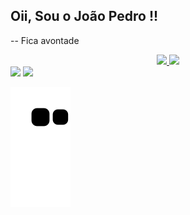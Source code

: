 ## Oii, Sou o João Pedro !! 

-- Fica avontade


<div align="center">
  <a href="https://github.com/joaopedrorego">
  <img height="180em" src="https://github-readme-stats.vercel.app/api?username=joaopedrorego&show_icons=true&theme=dark&include_all_commits=true&count_private=true"/>
  <img height="180em" src="https://github-readme-stats.vercel.app/api/top-langs/?username=joaopedrorego&layout=compact&langs_count=7&theme=dark"/>
</div>
<div>
  <a href="https://instagram.com/atlasfernands" target="_blank"><img src="https://img.shields.io/badge/-Instagram-%23E4405F?style=for-the-badge&logo=instagram&logoColor=white" target="_blank"></a>
  <a href="hhttps://www.linkedin.com/in/jo%C3%A3o-pedro-fernandes-a4aa0721b/" target="_blank"><img src="https://img.shields.io/badge/-LinkedIn-%230077B5?style=for-the-badge&logo=linkedin&logoColor=white" target="_blank"></a>
  
  ![Snake animation](https://github.com/rafaballerini/rafaballerini/blob/output/github-contribution-grid-snake.svg)
  
</div>
